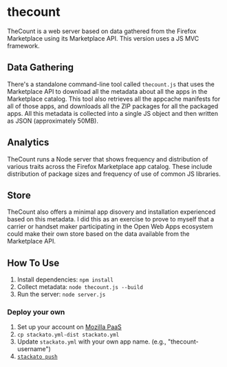 thecount
========

TheCount is a web server based on data gathered from the Firefox Marketplace using its Marketplace API.
This version uses a JS MVC framework.

## Data Gathering

There's a standalone command-line tool called `thecount.js` that uses the Marketplace API to download all the metadata about all the apps in the Marketplace catalog. This tool also retrieves all the appcache manifests for all of those apps, and downloads all the ZIP packages for all the packaged apps. All this metadata is collected into a single JS object and then written as JSON (approximately 50MB).

## Analytics

TheCount runs a Node server that shows frequency and distribution of various traits across the Firefox Marketplace app catalog. These include distribution of package sizes and frequency of use of common JS libraries.

## Store

TheCount also offers a minimal app disovery and installation experienced based on this metadata. I did this as an exercise to prove to myself that a carrier or handset maker participating in the Open Web Apps ecosystem could make their own store based on the data available from the Marketplace API.

## How To Use

1. Install dependencies: `npm install`
2. Collect metadata: `node thecount.js --build`
3. Run the server: `node server.js`

### Deploy your own

1. Set up your account on [Mozilla
   PaaS](https://mana.mozilla.org/wiki/pages/viewpage.action?pageId=30081453)
2. `cp stackato.yml-dist stackato.yml`
3. Update `stackato.yml` with your own app name. (e.g., "thecount-username")
4. [`stackato
   push`](https://mana.mozilla.org/wiki/pages/viewpage.action?pageId=30081453#MozillaPaaS%28Stackato%29-TestingpushingandmakingserviceswiththeClient)

